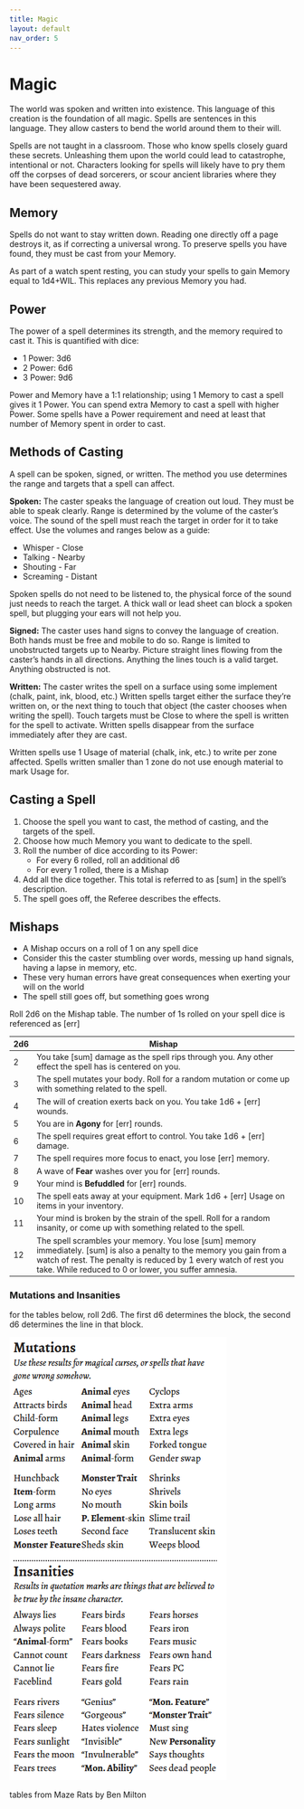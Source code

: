 ```yaml
---
title: Magic
layout: default
nav_order: 5
---
```


# Magic
The world  was spoken and written into existence. This language of this creation is the foundation of all magic. Spells are sentences in this language. They allow casters to bend the world around them to their will. 

Spells are not taught in a classroom. Those who know spells closely guard these secrets. Unleashing them upon the world could lead to catastrophe, intentional or not. Characters looking for spells will likely have to pry them off the corpses of dead sorcerers, or scour ancient libraries where they have been sequestered away. 

## Memory
Spells do not want to stay written down. Reading one directly off a page destroys it, as if correcting a universal wrong. To preserve spells you have found, they must be cast from your Memory.

As part of a watch spent resting, you can study your spells to gain Memory equal to 1d4+WIL. This replaces any previous Memory you had.

## Power
The power of a spell determines its strength, and the memory required to cast it. This is quantified with dice:
- 1 Power: 3d6
- 2 Power: 6d6
- 3 Power: 9d6

Power and Memory have a 1:1 relationship; using 1 Memory to cast a spell gives it 1 Power. You can spend extra Memory to cast a spell with higher Power. Some spells have a Power requirement and need at least that number of Memory spent in order to cast.

## Methods of Casting
A spell can be spoken, signed, or written. The method you use determines the range and targets that a spell can affect. 

**Spoken:** The caster speaks the language of creation out loud. They must be able to speak clearly. Range is determined by the volume of the caster’s voice. The sound of the spell must reach the target in order for it to take effect. Use the volumes and ranges below as a guide:
- Whisper - Close
- Talking - Nearby
- Shouting - Far
- Screaming - Distant

Spoken spells do not need to be listened to, the physical force of the sound just needs to reach the target. A thick wall or lead sheet can block a spoken spell, but plugging your ears will not help you.

**Signed:** The caster uses hand signs to convey the language of creation. Both hands must be free and mobile to do so. Range is limited to unobstructed targets up to Nearby. Picture straight lines flowing from the caster’s hands in all directions. Anything the lines touch is a valid target. Anything obstructed is not.

**Written:** The caster writes the spell on a surface using some implement (chalk, paint, ink, blood, etc.) Written spells target either the surface they’re written on, or the next thing to touch that object (the caster chooses when writing the spell). Touch targets must be Close to where the spell is written for the spell to activate. Written spells disappear from the surface immediately after they are cast.

Written spells use 1 Usage of material (chalk, ink, etc.) to write per zone affected. Spells written smaller than 1 zone do not use enough material to mark Usage for. 

## Casting a Spell
1. Choose the spell you want to cast, the method of casting, and the targets of the spell.
2. Choose how much Memory you want to dedicate to the spell.
3. Roll the number of dice according to its Power:
    - For every 6 rolled, roll an additional d6
    - For every 1 rolled, there is a Mishap
4. Add all the dice together. This total is referred to as [sum] in the spell’s description.
5. The spell goes off, the Referee describes the effects.

## Mishaps
- A Mishap occurs on a roll of 1 on any spell dice
- Consider this the caster stumbling over words, messing up hand signals, having a lapse in memory, etc.
- These very human errors have great consequences when exerting your will on the world
- The spell still goes off, but something goes wrong

Roll 2d6 on the Mishap table. The number of 1s rolled on your spell dice is referenced as [err]

|2d6|Mishap|
|---|------------------------------|
|2|You take [sum] damage as the spell rips through you. Any other effect the spell has is centered on you.|
|3|The spell mutates your body. Roll for a random mutation or come up with something related to the spell.|
|4|The will of creation exerts back on you. You take 1d6 + [err] wounds.|
|5|You are in **Agony** for [err] rounds.|
|6|The spell requires great effort to control. You take 1d6 + [err] damage.|
|7|The spell requires more focus to enact, you lose [err] memory.|
|8|A wave of **Fear** washes over you for [err] rounds.|
|9|Your mind is **Befuddled** for [err] rounds.|
|10|The spell eats away at your equipment. Mark 1d6 + [err] Usage on items in your inventory.|
|11|Your mind is broken by the strain of the spell. Roll for a random insanity, or come up with something related to the spell.|
|12|The spell scrambles your memory. You lose [sum] memory immediately. [sum] is also a penalty to the memory you gain from a watch of rest. The penalty is reduced by 1 every watch of rest you take. While reduced to 0 or lower, you suffer amnesia.|


### Mutations and Insanities
for the tables below, roll 2d6. The first d6 determines the block, the second d6 determines the line in that block. 

![Mutations and Insanities](mutations_and_insanities.png "Mutations and Insanities")

tables from Maze Rats by Ben Milton